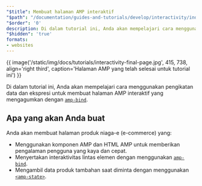 ```yaml
---
"$title": Membuat halaman AMP interaktif
"$path": "/documentation/guides-and-tutorials/develop/interactivity/index.html"
"$order": '0'
description: Di dalam tutorial ini, Anda akan mempelajari cara menggunakan pengikatan data dan ekspresi untuk membuat halaman AMP interaktif yang mengagumkan dengan amp-bind ....
"$hidden": 'true'
formats:
- websites
---
```


{{ image('/static/img/docs/tutorials/interactivity-final-page.jpg', 415, 738, align='right third', caption='Halaman AMP yang telah selesai untuk tutorial ini') }}

Di dalam tutorial ini, Anda akan mempelajari cara menggunakan pengikatan data dan ekspresi untuk membuat halaman AMP interaktif yang mengagumkan dengan [`amp-bind`](../../../../documentation/components/reference/amp-bind.md).

## Apa yang akan Anda buat

Anda akan membuat halaman produk niaga-e (e-commerce) yang:

- Menggunakan komponen AMP dan HTML AMP untuk memberikan pengalaman pengguna yang kaya dan cepat.
- Menyertakan interaktivitas lintas elemen dengan menggunakan [`amp-bind`](../../../../documentation/components/reference/amp-bind.md).
- Mengambil data produk tambahan saat diminta dengan menggunakan [`<amp-state>`](../../../../documentation/components/reference/amp-bind.md#state).
